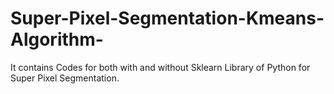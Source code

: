 # Super-Pixel-Segmentation-Kmeans-Algorithm-
It contains Codes for both with and without Sklearn Library of Python for Super Pixel Segmentation.
